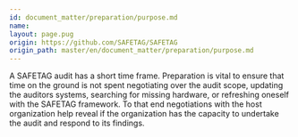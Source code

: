 ```yaml
---
id: document_matter/preparation/purpose.md
name: 
layout: page.pug
origin: https://github.com/SAFETAG/SAFETAG
origin_path: master/en/document_matter/preparation/purpose.md
---
```

A SAFETAG audit has a short time frame. Preparation is vital to ensure that time on the ground is not spent negotiating over the audit scope, updating the auditors systems, searching for missing hardware, or refreshing oneself with the SAFETAG framework. To that end negotiations with the host organization help reveal if the organization has the capacity to undertake the audit and respond to its findings.

